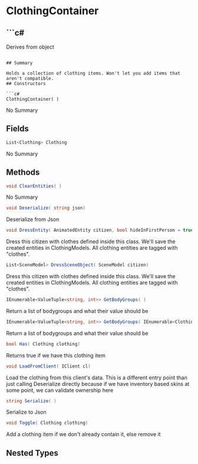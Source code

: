 # ClothingContainer

## ```c#
Derives from object
```

## Summary

Holds a collection of clothing items. Won't let you add items that aren't compatible.
## Constructors

```c#
ClothingContainer( ) 
```
No Summary
## Fields

```c#
List<Clothing> Clothing
```
No Summary
## Methods

```c#
void ClearEntities( ) 
```
No Summary
```c#
void Deserialize( string json) 
```
Deserialize from Json
```c#
void DressEntity( AnimatedEntity citizen, bool hideInFirstPerson = true, bool castShadowsInFirstPerson = true) 
```
Dress this citizen with clothes defined inside this class. We'll save the created entities in ClothingModels.
All clothing entities are tagged with "clothes".
```c#
List<SceneModel> DressSceneObject( SceneModel citizen) 
```
Dress this citizen with clothes defined inside this class. We'll save the created entities in ClothingModels.
All clothing entities are tagged with "clothes".
```c#
IEnumerable<ValueTuple<string, int>> GetBodyGroups( ) 
```
Return a list of bodygroups and what their value should be
```c#
IEnumerable<ValueTuple<string, int>> GetBodyGroups( IEnumerable<Clothing> items) 
```
Return a list of bodygroups and what their value should be
```c#
bool Has( Clothing clothing) 
```
Returns true if we have this clothing item
```c#
void LoadFromClient( IClient cl) 
```
Load the clothing from this client's data. This is a different entry
point than just calling Deserialize directly because if we have
inventory based skins at some point, we can validate ownership here
```c#
string Serialize( ) 
```
Serialize to Json
```c#
void Toggle( Clothing clothing) 
```
Add a clothing item if we don't already contain it, else remove it
## Nested Types

